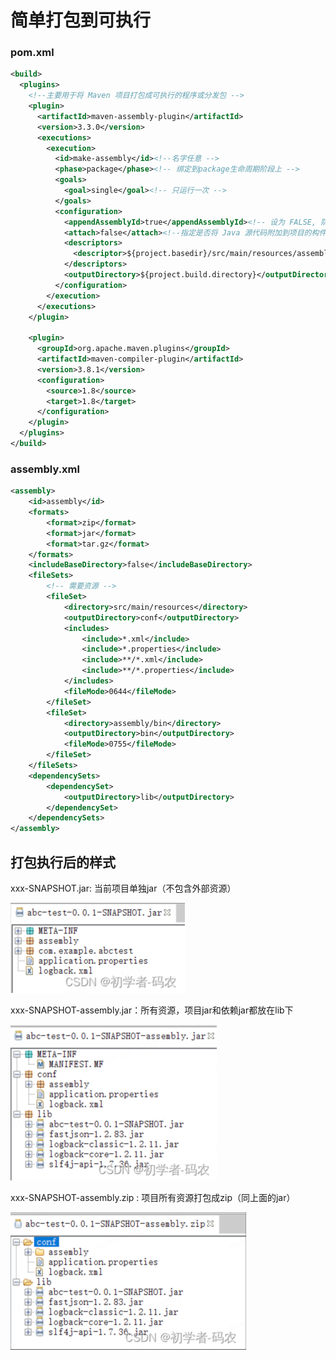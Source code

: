 # 简单打包到可执行

### pom.xml

```xml
<build>
  <plugins>
    <!--主要用于将 Maven 项目打包成可执行的程序或分发包 -->
    <plugin>
      <artifactId>maven-assembly-plugin</artifactId>
      <version>3.3.0</version>
      <executions>
        <execution>
          <id>make-assembly</id><!--名字任意 -->
          <phase>package</phase><!-- 绑定到package生命周期阶段上 -->
          <goals>
            <goal>single</goal><!-- 只运行一次 -->
          </goals>
          <configuration>
            <appendAssemblyId>true</appendAssemblyId><!-- 设为 FALSE, 防止包名加入 assembly.xml 中的 id -->
            <attach>false</attach><!--指定是否将 Java 源代码附加到项目的构件列表中-->
            <descriptors>
              <descriptor>${project.basedir}/src/main/resources/assembly/assembly.xml</descriptor>
            </descriptors>
            <outputDirectory>${project.build.directory}</outputDirectory>
          </configuration>
        </execution>
      </executions>
    </plugin>
    
    <plugin>
      <groupId>org.apache.maven.plugins</groupId>
      <artifactId>maven-compiler-plugin</artifactId>
      <version>3.8.1</version>
      <configuration>
        <source>1.8</source>
        <target>1.8</target>
      </configuration>
    </plugin>
  </plugins>
</build>
```



### assembly.xml

```xml
<assembly>
    <id>assembly</id>
    <formats>
        <format>zip</format>
        <format>jar</format>
        <format>tar.gz</format>
    </formats>
    <includeBaseDirectory>false</includeBaseDirectory>
    <fileSets>
        <!-- 需要资源 -->
        <fileSet>
            <directory>src/main/resources</directory>
            <outputDirectory>conf</outputDirectory>
            <includes>
                <include>*.xml</include>
                <include>*.properties</include>
                <include>**/*.xml</include>
                <include>**/*.properties</include>
            </includes>
            <fileMode>0644</fileMode>
        </fileSet>
        <fileSet>
            <directory>assembly/bin</directory>
            <outputDirectory>bin</outputDirectory>
            <fileMode>0755</fileMode>
        </fileSet>
    </fileSets>
    <dependencySets>
        <dependencySet>
            <outputDirectory>lib</outputDirectory>
        </dependencySet>
    </dependencySets>
</assembly>
```

## 打包执行后的样式

xxx-SNAPSHOT.jar: 当前项目单独jar（不包含外部资源）

<img src="imgs/maven-assembly-simple/image-20240910150416074.png" alt="image-20240910150416074" style="zoom:50%;" />

xxx-SNAPSHOT-assembly.jar：所有资源，项目jar和依赖jar都放在lib下

<img src="imgs/maven-assembly-simple/image-20240910150334551.png" alt="image-20240910150334551" style="zoom:50%;" />

xxx-SNAPSHOT-assembly.zip : 项目所有资源打包成zip（同上面的jar）

<img src="imgs/maven-assembly-simple/image-20240910150308047.png" alt="image-20240910150308047" style="zoom:50%;" />

### 